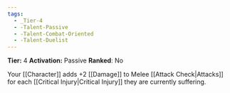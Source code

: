 ```yaml
---
tags:
  - _Tier-4
  - -Talent-Passive
  - -Talent-Combat-Oriented
  - -Talent-Duelist
---
```

**Tier:** 4
**Activation:** Passive
**Ranked**: No

Your [[Character]] adds +2 [[Damage]] to Melee [[Attack Check|Attacks]] for each [[Critical Injury|Critical Injury]] they are currently suffering.